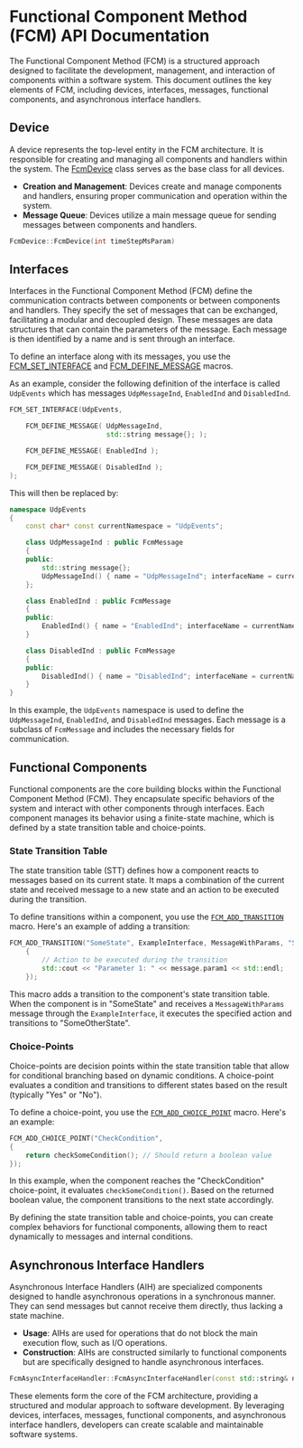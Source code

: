# Functional Component Method (FCM) API Documentation

The Functional Component Method (FCM) is a structured approach designed to facilitate the development, management, and interaction of components within a software system. This document outlines the key elements of FCM, including devices, interfaces, messages, functional components, and asynchronous interface handlers.

## Device

A device represents the top-level entity in the FCM architecture. It is responsible for creating and managing all components and handlers within the system. The [FcmDevice](../doc/FcmDevice.md) class serves as the base class for all devices.

- **Creation and Management**: Devices create and manage components and handlers, ensuring proper communication and operation within the system.
- **Message Queue**: Devices utilize a main message queue for sending messages between components and handlers.

```cpp
FcmDevice::FcmDevice(int timeStepMsParam)
```

## Interfaces

Interfaces in the Functional Component Method (FCM) define the communication contracts between components or between components and handlers. They specify the set of messages that can be exchanged, facilitating a modular and decoupled design. These messages are data structures that can contain the parameters of the message. Each message is then identified by a name and is sent through an interface.

To define an interface along with its messages, you use the [FCM_SET_INTERFACE](../doc/Interfaces.md#specifying-an-interface) and [FCM_DEFINE_MESSAGE](../doc/Interfaces.md#specifying-an-interface) macros. 

As an example, consider the following definition of the interface is called `UdpEvents` which has messages `UdpMessageInd`, `EnabledInd` and `DisabledInd`.

```cpp
FCM_SET_INTERFACE(UdpEvents,

    FCM_DEFINE_MESSAGE( UdpMessageInd,
                        std::string message{}; );

    FCM_DEFINE_MESSAGE( EnabledInd );

    FCM_DEFINE_MESSAGE( DisabledInd );
);
```

This will then be replaced by:

```cpp
namespace UdpEvents
{
    const char* const currentNamespace = "UdpEvents";

    class UdpMessageInd : public FcmMessage
    {
    public:
        std::string message{};
        UdpMessageInd() { name = "UdpMessageInd"; interfaceName = currentNamespace; }
    };

    class EnabledInd : public FcmMessage
    {
    public:
        EnabledInd() { name = "EnabledInd"; interfaceName = currentNamespace; }
    }

    class DisabledInd : public FcmMessage
    {
    public:
        DisabledInd() { name = "DisabledInd"; interfaceName = currentNamespace; }
    }
}
```

In this example, the `UdpEvents` namespace is used to define the `UdpMessageInd`, `EnabledInd`, and `DisabledInd` messages. Each message is a subclass of `FcmMessage` and includes the necessary fields for communication.

## Functional Components

Functional components are the core building blocks within the Functional Component Method (FCM). They encapsulate specific behaviors of the system and interact with other components through interfaces. Each component manages its behavior using a finite-state machine, which is defined by a state transition table and choice-points.

### State Transition Table

The state transition table (STT) defines how a component reacts to messages based on its current state. It maps a combination of the current state and received message to a new state and an action to be executed during the transition.

To define transitions within a component, you use the [`FCM_ADD_TRANSITION`](../doc/Component.md#adding-a-transition) macro. Here's an example of adding a transition:

```cpp
FCM_ADD_TRANSITION("SomeState", ExampleInterface, MessageWithParams, "SomeOtherState", 
    {
        // Action to be executed during the transition
        std::cout << "Parameter 1: " << message.param1 << std::endl;
    });
```

This macro adds a transition to the component's state transition table. When the component is in "SomeState" and receives a `MessageWithParams` message through the `ExampleInterface`, it executes the specified action and transitions to "SomeOtherState".

### Choice-Points

Choice-points are decision points within the state transition table that allow for conditional branching based on dynamic conditions. A choice-point evaluates a condition and transitions to different states based on the result (typically "Yes" or "No").

To define a choice-point, you use the [`FCM_ADD_CHOICE_POINT`](../doc/Component.md#adding-a-choice-point) macro. Here's an example:

```cpp
FCM_ADD_CHOICE_POINT("CheckCondition", 
{
    return checkSomeCondition(); // Should return a boolean value
});
```

In this example, when the component reaches the "CheckCondition" choice-point, it evaluates `checkSomeCondition()`. Based on the returned boolean value, the component transitions to the next state accordingly.

By defining the state transition table and choice-points, you can create complex behaviors for functional components, allowing them to react dynamically to messages and internal conditions.

## Asynchronous Interface Handlers

Asynchronous Interface Handlers (AIH) are specialized components designed to handle asynchronous operations in a synchronous manner. They can send messages but cannot receive them directly, thus lacking a state machine.

- **Usage**: AIHs are used for operations that do not block the main execution flow, such as I/O operations.
- **Construction**: AIHs are constructed similarly to functional components but are specifically designed to handle asynchronous interfaces.

```cpp
FcmAsyncInterfaceHandler::FcmAsyncInterfaceHandler(const std::string& nameParam, ...)
```

These elements form the core of the FCM architecture, providing a structured and modular approach to software development. By leveraging devices, interfaces, messages, functional components, and asynchronous interface handlers, developers can create scalable and maintainable software systems.